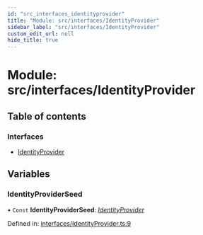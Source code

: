 ```yaml
---
id: "src_interfaces_identityprovider"
title: "Module: src/interfaces/IdentityProvider"
sidebar_label: "src/interfaces/IdentityProvider"
custom_edit_url: null
hide_title: true
---
```


# Module: src/interfaces/IdentityProvider

## Table of contents

### Interfaces

- [IdentityProvider](../interfaces/src_interfaces_identityprovider.identityprovider.md)

## Variables

### IdentityProviderSeed

• `Const` **IdentityProviderSeed**: [*IdentityProvider*](../interfaces/src_interfaces_identityprovider.identityprovider.md)

Defined in: [interfaces/IdentityProvider.ts:9](https://github.com/xr3ngine/xr3ngine/blob/65dfcf39a/packages/common/src/interfaces/IdentityProvider.ts#L9)
